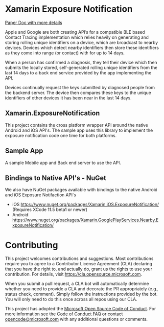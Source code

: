 
# Xamarin Exposure Notification

[Paper Doc with more details](https://paper.dropbox.com/doc/Xamarin-XPlat-Exposure-Notification-API--AzBqj9iHowyA04l865o2nKxeAQ-Ix1589Ce0r04i3DjvK2sa)

Apple and Google are both creating API’s for a compatible BLE based Contact Tracing implementation which relies heavily on generating and storing rolling unique identifiers on a device, which are broadcast to nearby devices.  Devices which detect nearby identifiers then store these identifiers as they come into range (or contact) with for up to 14 days.

When a person has confirmed a diagnosis, they tell their device which then submits the locally stored, self-generated rolling unique identifiers from the last 14 days to a back end service provided by the app implementing the API.

Devices continually request the keys submitted by diagnosed people from the backend server.  The device then compares these keys to the unique identifiers of other devices it has been near in the last 14 days.

## Xamarin.ExposureNotification

This project contains the cross platform wrapper API around the native Android and iOS API's.  The sample app uses this library to implement the exposure notification code one time for both platforms.

## Sample App

A sample Mobile app and Back end server to use the API.

## Bindings to Native API's - NuGet

We also have NuGet packages available with bindings to the native Android and iOS Exposure Notifaction API's

 - iOS https://www.nuget.org/packages/Xamarin.iOS.ExposureNotification/ (Requires XCode 11.5 beta1 or newer)
 - Android https://www.nuget.org/packages/Xamarin.GooglePlayServices.Nearby.ExposureNotification/

# Contributing

This project welcomes contributions and suggestions.  Most contributions require you to agree to a
Contributor License Agreement (CLA) declaring that you have the right to, and actually do, grant us
the rights to use your contribution. For details, visit https://cla.opensource.microsoft.com.

When you submit a pull request, a CLA bot will automatically determine whether you need to provide
a CLA and decorate the PR appropriately (e.g., status check, comment). Simply follow the instructions
provided by the bot. You will only need to do this once across all repos using our CLA.

This project has adopted the [Microsoft Open Source Code of Conduct](https://opensource.microsoft.com/codeofconduct/).
For more information see the [Code of Conduct FAQ](https://opensource.microsoft.com/codeofconduct/faq/) or
contact [opencode@microsoft.com](mailto:opencode@microsoft.com) with any additional questions or comments.
